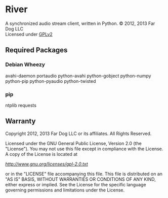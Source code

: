River
=====

A synchronized audio stream client, written in Python. 
&copy; 2012, 2013 Far Dog LLC  
Licensed under [GPLv2](http://www.gnu.org/licenses/gpl-2.0.txt)


Required Packages
-----------------

### Debian Wheezy ###

avahi-daemon
portaudio
python-avahi
python-gobject
python-numpy
python-pip
python-pyaudio
python-twisted


### pip ###

ntplib
requests


Warranty
--------

Copyright 2012, 2013 Far Dog LLC or its affiliates. All Rights Reserved.

Licensed under the GNU General Public License, Version 2.0 (the "License").
You may not use this file except in compliance with the License.
A copy of the License is located at

*http://www.gnu.org/licenses/gpl-2.0.txt*

or in the "LICENSE" file accompanying this file. This file is distributed
on an "AS IS" BASIS, WITHOUT WARRANTIES OR CONDITIONS OF ANY KIND, either
express or implied. See the License for the specific language governing
permissions and limitations under the License.